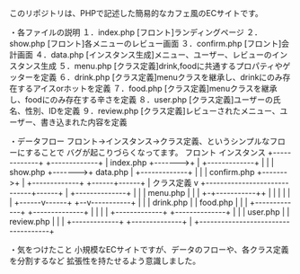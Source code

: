 このリポジトリは、PHPで記述した簡易的なカフェ風のECサイトです。

・各ファイルの説明
１．index.php   [フロント]ランディングページ
２．show.php    [フロント]各メニューのレビュー画面
３．confirm.php [フロント]会計画面
４．data.php    [インスタンス生成]メニュー、ユーザー、レビューのインスタンス生成
５．menu.php    [クラス定義]drink,foodに共通するプロパティやゲッターを定義
６．drink.php   [クラス定義]menuクラスを継承し、drinkにのみ存在するアイスorホットを定義
７．food.php    [クラス定義]menuクラスを継承し、foodにのみ存在する辛さを定義
８．user.php    [クラス定義]ユーザーの氏名、性別、IDを定義
９．review.php  [クラス定義]レビューされたメニュー、ユーザー、書き込まれた内容を定義

・データフロー
フロント→インスタンス→クラス定義、というシンプルなフローにすることで
バグが起こりづらくなってます。
    フロント               インスタンス
+-------------+        +-------------+
| index.php   +------->+             |
+-------------+        |             |
| show.php    +------->+   data.php  |
+-------------+        |             |
| confirm.php +------->+             |
+-------------+        +------+------+
                              |
          クラス定義            v
+-----------------------------+------+
|       +--------------+             |
|       | menu.php     |             |
|       +-+-----------++             |
|         |           |              |
|  +------v------+ +--v-----------+  |
|  | drink.php   | |  food.php    |  |
|  +-------------+ +--------------+  |
|                                    |
|  +-------------+ +--------------+  |
|  | user.php    | | review.php   |  |
|  +-------------+ +--------------+  |
+------------------------------------+

・気をつけたこと
小規模なECサイトですが、データのフローや、各クラス定義を分割するなど
拡張性を持たせるよう意識しました。
